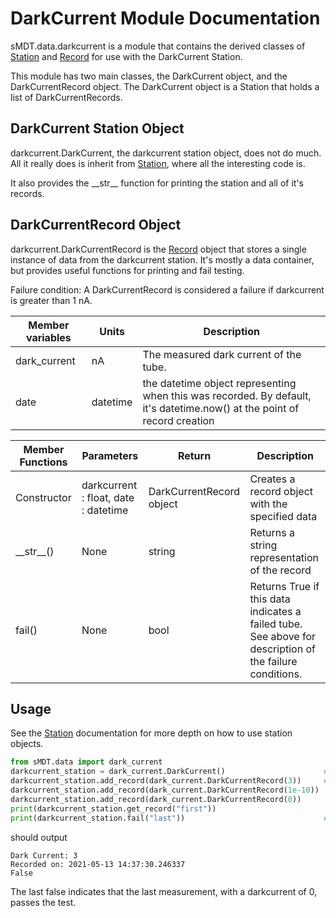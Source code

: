 DarkCurrent Module Documentation
==========================

sMDT.data.darkcurrent is a module that contains the derived classes of [Station](station.md) and [Record](record.md) for use with the DarkCurrent Station. 

This module has two main classes, the DarkCurrent object, and the DarkCurrentRecord object. The DarkCurrent object is a Station that holds a list of DarkCurrentRecords.

DarkCurrent Station Object
--------------------
darkcurrent.DarkCurrent, the darkcurrent station object, does not do much. All it really does is inherit from [Station](station.md), where all the interesting code is. 

It also provides the \_\_str\_\_ function for printing the station and all of it's records.

DarkCurrentRecord Object
------------------
darkcurrent.DarkCurrentRecord is the [Record](record.md) object that stores a single instance of data from the darkcurrent station. 
It's mostly a data container, but provides useful functions for printing and fail testing. 

Failure condition: A DarkCurrentRecord is considered a failure if darkcurrent is greater than 1 nA.

Member variables|Units|Description
---|---|---
dark_current | nA | The measured dark current of the tube.
date | datetime | the datetime object representing when this was recorded. By default, it's datetime.now() at the point of record creation

Member Functions|Parameters|Return|Description
---|---|---|---
Constructor|darkcurrent : float, date : datetime | DarkCurrentRecord object | Creates a record object with the specified data
\_\_str\_\_()|None|string|Returns a string representation of the record
fail()|None|bool|Returns True if this data indicates a failed tube. See above for description of the failure conditions.

Usage
-----
See the [Station](station.md) documentation for more depth on how to use station objects. 
```python
from sMDT.data import dark_current
darkcurrent_station = dark_current.DarkCurrent()                      #instantiate DarkCurrent station object
darkcurrent_station.add_record(dark_current.DarkCurrentRecord(3))     #add 3 DarkCurrentRecords to the darkcurrent station, nonsense values for frequency
darkcurrent_station.add_record(dark_current.DarkCurrentRecord(1e-10))
darkcurrent_station.add_record(dark_current.DarkCurrentRecord(0))
print(darkcurrent_station.get_record("first"))
print(darkcurrent_station.fail("last"))                               #print the first DarkCurrentRecord, and whether the tube fails based on the last record.

```
should output
```
Dark Current: 3
Recorded on: 2021-05-13 14:37:30.246337
False
```
The last false indicates that the last measurement, with a darkcurrent of 0, passes the test.